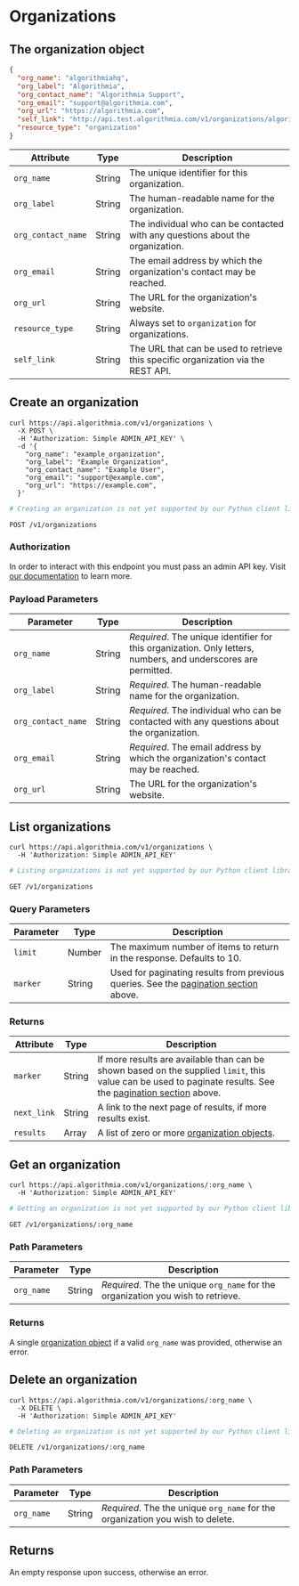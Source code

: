 # Organizations

## The organization object

```json
{
  "org_name": "algorithmiahq",
  "org_label": "Algorithmia",
  "org_contact_name": "Algorithmia Support",
  "org_email": "support@algorithmia.com",
  "org_url": "https://algorithmia.com",
  "self_link": "http://api.test.algorithmia.com/v1/organizations/algorithmiahq",
  "resource_type": "organization"
}
```

|Attribute|Type|Description|
|-|-|-|
|`org_name`|String|The unique identifier for this organization.|
|`org_label`|String|The human-readable name for the organization.|
|`org_contact_name`|String|The individual who can be contacted with any questions about the organization.|
|`org_email`|String|The email address by which the organization's contact may be reached.|
|`org_url`|String|The URL for the organization's website.|
|`resource_type`|String|Always set to `organization` for organizations.
|`self_link`|String|The URL that can be used to retrieve this specific organization via the REST API.|

## Create an organization

```shell
curl https://api.algorithmia.com/v1/organizations \
  -X POST \
  -H 'Authorization: Simple ADMIN_API_KEY' \
  -d '{
    "org_name": "example_organization",
    "org_label": "Example Organization",
    "org_contact_name": "Example User",
    "org_email": "support@example.com",
    "org_url": "https://example.com",
  }'
```

```python
# Creating an organization is not yet supported by our Python client library.
```

`POST /v1/organizations`

### Authorization

In order to interact with this endpoint you must pass an admin API key. Visit [our documentation](https://algorithmia.com/developers/platform/customizing-api-keys) to learn more.

### Payload Parameters

|Parameter|Type|Description|
|-|-|-|
|`org_name`|String|*Required*. The unique identifier for this organization. Only letters, numbers, and underscores are permitted.|
|`org_label`|String|*Required*. The human-readable name for the organization.|
|`org_contact_name`|String|*Required*. The individual who can be contacted with any questions about the organization.|
|`org_email`|String|*Required*. The email address by which the organization's contact may be reached.|
|`org_url`|String|The URL for the organization's website.|

## List organizations

```shell
curl https://api.algorithmia.com/v1/organizations \
  -H 'Authorization: Simple ADMIN_API_KEY'
```

```python
# Listing organizations is not yet supported by our Python client library.
```

`GET /v1/organizations`

### Query Parameters

|Parameter|Type|Description|
|-|-|-|
|`limit`|Number|The maximum number of items to return in the response. Defaults to 10.|
|`marker`|String|Used for paginating results from previous queries. See the [pagination section](#pagination) above.|

### Returns

|Attribute|Type|Description|
|-|-|-|
|`marker`|String|If more results are available than can be shown based on the supplied `limit`, this value can be used to paginate results. See the [pagination section](#pagination) above.|
|`next_link`|String|A link to the next page of results, if more results exist.|
|`results`|Array|A list of zero or more [organization objects](#the-organization-object).|

## Get an organization

```shell
curl https://api.algorithmia.com/v1/organizations/:org_name \
  -H 'Authorization: Simple ADMIN_API_KEY'
```

```python
# Getting an organization is not yet supported by our Python client library.
```

`GET /v1/organizations/:org_name`

### Path Parameters

|Parameter|Type|Description|
|-|-|-|
|`org_name`|String|*Required*. The the unique `org_name` for the organization you wish to retrieve.|

### Returns 

A single [organization object](#the-organization-object) if a valid `org_name` was provided, otherwise an error.

## Delete an organization

```shell
curl https://api.algorithmia.com/v1/organizations/:org_name \
  -X DELETE \
  -H 'Authorization: Simple ADMIN_API_KEY'
```

```python
# Deleting an organization is not yet supported by our Python client library.
```

`DELETE /v1/organizations/:org_name`

### Path Parameters

|Parameter|Type|Description|
|-|-|-|
|`org_name`|String|*Required*. The the unique `org_name` for the organization you wish to delete.|

## Returns

An empty response upon success, otherwise an error.
